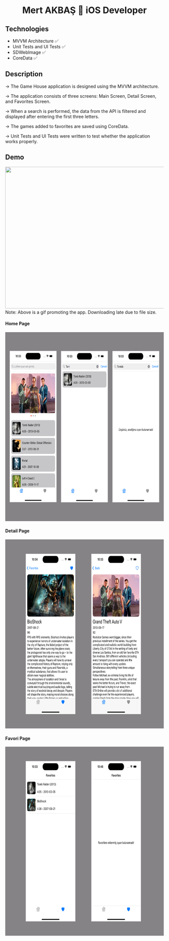 <h1 align=center>Mert AKBAŞ  iOS Developer</h1> 

## Technologies
+ MVVM Architecture ✅
+ Unit Tests and UI Tests ✅
+ SDWebImage ✅
+ CoreData ✅


## Description

-> The Game House application is designed using the MVVM architecture. 

-> The application consists of three screens: Main Screen, Detail Screen, and Favorites Screen.

-> When a search is performed, the data from the API is filtered and displayed after entering the first three letters.

-> The games added to favorites are saved using CoreData.

-> Unit Tests and UI Tests were written to test whether the application works properly.


## Demo
<img src="https://github.com/akbasmert/GameHouse-MVVM/blob/main/ReadmePhotos/gif.gif" width="800" height="450" />
Note: Above is a gif promoting the app. Downloading late due to file size.

#### Home Page 

<img src="https://github.com/akbasmert/GameHouse-MVVM/blob/main/ReadmePhotos/home.png" width="800" height="600" />

#### Detail Page 

<img src="https://github.com/akbasmert/GameHouse-MVVM/blob/main/ReadmePhotos/detail.png" width="800" height="600" />

#### Favori Page 

<img src="https://github.com/akbasmert/GameHouse-MVVM/blob/main/ReadmePhotos/favori.png" width="800" height="600" />
